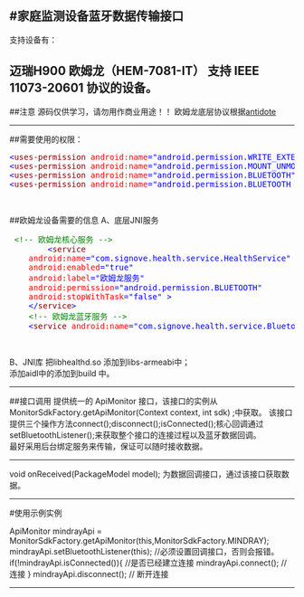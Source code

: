 #家庭监测设备蓝牙数据传输接口
----
支持设备有：

迈瑞H900
欧姆龙（HEM-7081-IT）
支持 IEEE 11073-20601 协议的设备。
----
##注意
		源码仅供学习，请勿用作商业用途！！
		欧姆龙底层协议根据[antidote][A1]

[A1]:https://github.com/raee/antidote
----
##需要使用的权限：
<div class="cnblogs_code">
<pre><span style="color: #0000ff;">&lt;</span><span style="color: #800000;">uses-permission </span><span style="color: #ff0000;">android:name</span><span style="color: #0000ff;">="android.permission.WRITE_EXTERNAL_STORAGE"</span> <span style="color: #0000ff;">/&gt;</span>
<span style="color: #0000ff;">&lt;</span><span style="color: #800000;">uses-permission </span><span style="color: #ff0000;">android:name</span><span style="color: #0000ff;">="android.permission.MOUNT_UNMOUNT_FILESYSTEMS"</span> <span style="color: #0000ff;">/&gt;</span>
<span style="color: #0000ff;">&lt;</span><span style="color: #800000;">uses-permission </span><span style="color: #ff0000;">android:name</span><span style="color: #0000ff;">="android.permission.BLUETOOTH"</span> <span style="color: #0000ff;">/&gt;</span>
<span style="color: #0000ff;">&lt;</span><span style="color: #800000;">uses-permission </span><span style="color: #ff0000;">android:name</span><span style="color: #0000ff;">="android.permission.BLUETOOTH_ADMIN"</span> <span style="color: #0000ff;">/&gt;</span></pre>
</div>
<p>&nbsp;</p>

##欧姆龙设备需要的信息
A、底层JNI服务
<div class="cnblogs_code">
	<pre> <span style="color: #008000;">&lt;!--</span><span style="color: #008000;"> 欧姆龙核心服务 </span><span style="color: #008000;">--&gt;</span>
		<span style="color: #0000ff;">&lt;</span><span style="color: #800000;">service
	</span><span style="color: #ff0000;">android:name</span><span style="color: #0000ff;">="com.signove.health.service.HealthService"</span><span style="color: #ff0000;">
	android:enabled</span><span style="color: #0000ff;">="true"</span><span style="color: #ff0000;">
	android:label</span><span style="color: #0000ff;">="欧姆龙服务"</span><span style="color: #ff0000;">
	android:permission</span><span style="color: #0000ff;">="android.permission.BLUETOOTH"</span><span style="color: #ff0000;">
	android:stopWithTask</span><span style="color: #0000ff;">="false"</span> <span style="color: #0000ff;">&gt;</span>
	<span style="color: #0000ff;">&lt;/</span><span style="color: #800000;">service</span><span style="color: #0000ff;">&gt;</span>
	<span style="color: #008000;">&lt;!--</span><span style="color: #008000;"> 欧姆龙蓝牙服务 </span><span style="color: #008000;">--&gt;</span>
	<span style="color: #0000ff;">&lt;</span><span style="color: #800000;">service </span><span style="color: #ff0000;">android:name</span><span style="color: #0000ff;">="com.signove.health.service.BluetoothHDPService"</span> <span style="color: #0000ff;">/&gt;</span></pre>
</div>
<p>&nbsp;</p>
B、JNI库
 把libhealthd.so 添加到libs-armeabi中；<br>
 添加aidl中的添加到build 中。

----
##接口调用
提供统一的 ApiMonitor 接口，该接口的实例从MonitorSdkFactory.getApiMonitor(Context context, int sdk) ;中获取。
该接口提供三个操作方法connect();disconnect();isConnected();核心回调通过setBluetoothListener();来获取整个接口的连接过程以及蓝牙数据回调。<br>
最好采用后台绑定服务来传输，保证可以随时接收数据。

----
void onReceived(PackageModel model); 为数据回调接口，通过该接口获取数据。

----
#使用示例实例

ApiMonitor mindrayApi = MonitorSdkFactory.getApiMonitor(this,MonitorSdkFactory.MINDRAY);
mindrayApi.setBluetoothListener(this); //必须设置回调接口，否则会报错。
if(!mindrayApi.isConnected()){ //是否已经建立连接
	mindrayApi.connect(); // 连接
}
mindrayApi.disconnect(); // 断开连接

----
###
